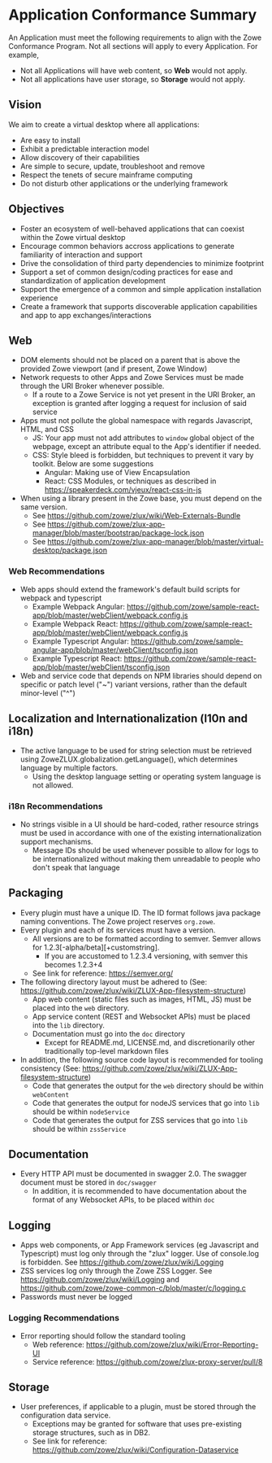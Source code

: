 # Application Conformance Summary

An Application must meet the following requirements to align with the Zowe Conformance Program. 
Not all sections will apply to every Application.
For example, 
* Not all Applications will have web content, so **Web** would not apply. 
* Not all applications have user storage, so **Storage** would not apply.

## Vision
We aim to create a virtual desktop where all applications:
* Are easy to install
* Exhibit a predictable interaction model
* Allow discovery of their capabilities
* Are simple to secure, update, troubleshoot and remove
* Respect the tenets of secure mainframe computing
* Do not disturb other applications or the underlying framework

## Objectives
* Foster an ecosystem of well-behaved applications that can coexist within the Zowe virtual desktop
* Encourage common behaviors accross applications to generate familiarity of interaction and support
* Drive the consolidation of third party dependencies to minimize footprint
* Support a set of common design/coding practices for ease and standardization of application development
* Support the emergence of a common and simple application installation experience
* Create a framework that supports discoverable application capabilities and app to app exchanges/interactions


## Web
* DOM elements should not be placed on a parent that is above the provided Zowe viewport (and if present, Zowe Window)
* Network requests to other Apps and Zowe Services must be made through the URI Broker whenever possible.
    * If a route to a Zowe Service is not yet present in the URI Broker, an exception is granted after logging a request for inclusion of said service
* Apps must not pollute the global namespace with regards Javascript, HTML, and CSS
    * JS: Your app must not add attributes to `window` global object of the webpage, except an attribute equal to the App's identifier if needed.
    * CSS: Style bleed is forbidden, but techniques to prevent it vary by toolkit. Below are some suggestions
        * Angular: Making use of View Encapsulation
        * React: CSS Modules, or techniques as described in https://speakerdeck.com/vjeux/react-css-in-js
* When using a library present in the Zowe base, you must depend on the same version.
    * See https://github.com/zowe/zlux/wiki/Web-Externals-Bundle
    * See https://github.com/zowe/zlux-app-manager/blob/master/bootstrap/package-lock.json
    * See https://github.com/zowe/zlux-app-manager/blob/master/virtual-desktop/package.json
    
### Web **Recommendations**
* Web apps should extend the framework's default build scripts for webpack and typescript
    * Example Webpack Angular: https://github.com/zowe/sample-react-app/blob/master/webClient/webpack.config.js
    * Example Webpack React: https://github.com/zowe/sample-react-app/blob/master/webClient/webpack.config.js
    * Example Typescript Angular: https://github.com/zowe/sample-angular-app/blob/master/webClient/tsconfig.json
    * Example Typescript React: https://github.com/zowe/sample-react-app/blob/master/webClient/tsconfig.json
* Web and service code that depends on NPM libraries should depend on specific or patch level ("~") variant versions, rather than the default minor-level ("^")

## Localization and Internationalization (l10n and i18n)
* The active language to be used for string selection must be retrieved using ZoweZLUX.globalization.getLanguage(), which determines language by multiple factors.
    * Using the desktop language setting or operating system language is not allowed.

### i18n **Recommendations**
* No strings visible in a UI should be hard-coded, rather resource strings must be used in accordance with one of the existing internationalization support mechanisms.
    * Message IDs should be used whenever possible to allow for logs to be internationalized without making them unreadable to people who don't speak that language

## Packaging
* Every plugin must have a unique ID. The ID format follows java package naming conventions. The Zowe project reserves `org.zowe`.
* Every plugin and each of its services must have a version. 
    * All versions are to be formatted according to semver. Semver allows for 1.2.3[-alpha/beta][+customstring].
        * If you are accustomed to 1.2.3.4 versioning, with semver this becomes 1.2.3+4
    * See link for reference: https://semver.org/
* The following directory layout must be adhered to (See: https://github.com/zowe/zlux/wiki/ZLUX-App-filesystem-structure)
    * App web content (static files such as images, HTML, JS) must be placed into the `web` directory.
    * App service content (REST and Websocket APIs) must be placed into the `lib` directory.
    * Documentation must go into the `doc` directory
        * Except for README.md, LICENSE.md, and discretionarily other traditionally top-level markdown files
* In addition, the following source code layout is recommended for tooling consistency (See: https://github.com/zowe/zlux/wiki/ZLUX-App-filesystem-structure)
    * Code that generates the output for the `web` directory should be within `webContent`
    * Code that generates the output for nodeJS services that go into `lib` should be within `nodeService`
    * Code that generates the output for ZSS services that go into `lib` should be within `zssService`
    
## Documentation
* Every HTTP API must be documented in swagger 2.0. The swagger document must be stored in `doc/swagger`
    * In addition, it is recommended to have documentation about the format of any Websocket APIs, to be placed within `doc`
    
## Logging
* Apps web components, or App Framework services (eg Javascript and Typescript) must log only through the "zlux" logger.
  Use of console.log is forbidden. See https://github.com/zowe/zlux/wiki/Logging
* ZSS services log only through the Zowe ZSS Logger. See https://github.com/zowe/zlux/wiki/Logging and https://github.com/zowe/zowe-common-c/blob/master/c/logging.c
* Passwords must never be logged

### Logging **Recommendations**
* Error reporting should follow the standard tooling
    * Web reference: https://github.com/zowe/zlux/wiki/Error-Reporting-UI
    * Service reference: https://github.com/zowe/zlux-proxy-server/pull/8

## Storage
* User preferences, if applicable to a plugin, must be stored through the configuration data service.
  * Exceptions may be granted for software that uses pre-existing storage structures, such as in DB2.
  * See link for reference: https://github.com/zowe/zlux/wiki/Configuration-Dataservice
